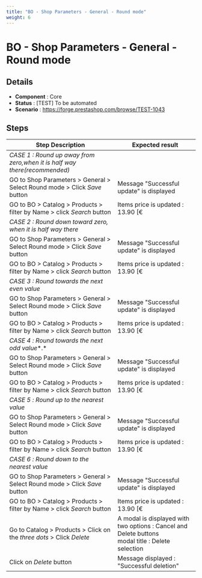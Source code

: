 ```yaml
---
title: "BO - Shop Parameters - General - Round mode"
weight: 6
---
```


# BO - Shop Parameters - General - Round mode
## Details
* **Component** : Core
* **Status** : [TEST] To be automated
* **Scenario** : https://forge.prestashop.com/browse/TEST-1043

## Steps
| Step Description | Expected result |
| ----- | ----- |
| *CASE 1 : Round up away from zero,when it is half way there(recommended)* |  |
| GO to Shop Parameters > General > Select Round mode > Click *Save* button | Message "Successful update" is displayed |
| GO to BO > Catalog > Products > filter by Name > click *Search* button | Items price is updated : 13.90 [€|http://localhost:8081/prestashop_8.1.1/admin-dev/index.php/sell/catalog/products-v2/20/edit?_token=i6aupz8VwxQ5HeB_3FV4-8kiBsbMn9QLvOhK2OQ__PE#tab-product_pricing-tab] |
| *CASE 2 : Round down toward zero, when it is half way there* |  |
| GO to Shop Parameters > General > Select Round mode > Click *Save* button | Message "Successful update" is displayed |
| GO to BO > Catalog > Products > filter by Name > click *Search* button | Items price is updated : 13.90 [€|http://localhost:8081/prestashop_8.1.1/admin-dev/index.php/sell/catalog/products-v2/20/edit?_token=i6aupz8VwxQ5HeB_3FV4-8kiBsbMn9QLvOhK2OQ__PE#tab-product_pricing-tab] |
| *CASE 3 : Round towards the next even value* |  |
| GO to Shop Parameters > General > Select Round mode > Click *Save* button | Message "Successful update" is displayed |
| GO to BO > Catalog > Products > filter by Name > click *Search* button | Items price is updated : 13.90 [€|http://localhost:8081/prestashop_8.1.1/admin-dev/index.php/sell/catalog/products-v2/20/edit?_token=i6aupz8VwxQ5HeB_3FV4-8kiBsbMn9QLvOhK2OQ__PE#tab-product_pricing-tab] |
| *CASE 4 :* *Round towards the next odd value**.* |  |
| GO to Shop Parameters > General > Select Round mode > Click *Save* button | Message "Successful update" is displayed |
| GO to BO > Catalog > Products > filter by Name > click *Search* button | Items price is updated : 13.90 [€|http://localhost:8081/prestashop_8.1.1/admin-dev/index.php/sell/catalog/products-v2/20/edit?_token=i6aupz8VwxQ5HeB_3FV4-8kiBsbMn9QLvOhK2OQ__PE#tab-product_pricing-tab] |
| *CASE 5 :* *Round up to the nearest value* |  |
| GO to Shop Parameters > General > Select Round mode > Click *Save* button | Message "Successful update" is displayed |
| GO to BO > Catalog > Products > filter by Name > click *Search* button | Items price is updated : 13.90 [€|http://localhost:8081/prestashop_8.1.1/admin-dev/index.php/sell/catalog/products-v2/20/edit?_token=i6aupz8VwxQ5HeB_3FV4-8kiBsbMn9QLvOhK2OQ__PE#tab-product_pricing-tab] |
| *CASE 6 :* *Round down to the nearest value* |  |
| GO to Shop Parameters > General > Select Round mode > Click *Save* button | Message "Successful update" is displayed |
| GO to BO > Catalog > Products > filter by Name > click *Search* button | Items price is updated : 13.90 [€|http://localhost:8081/prestashop_8.1.1/admin-dev/index.php/sell/catalog/products-v2/20/edit?_token=i6aupz8VwxQ5HeB_3FV4-8kiBsbMn9QLvOhK2OQ__PE#tab-product_pricing-tab] |
| Go to Catalog > Products > Click on the *three dots* > Click *Delete* | A modal is displayed with two options : Cancel and Delete buttons<br>modal title : Delete selection |
| Click on *Delete* button | Message displayed : "Successful deletion" |
